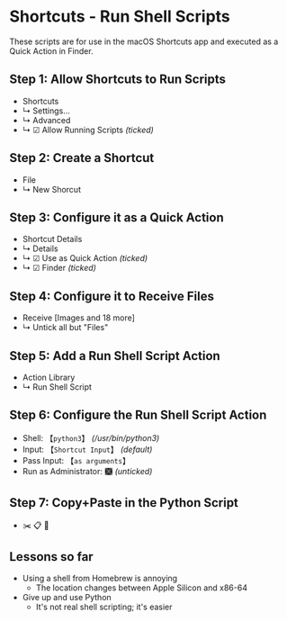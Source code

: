 # Shortcuts - Run Shell Scripts

These scripts are for use in the macOS Shortcuts app and executed as a Quick
Action in Finder.

## Step 1: Allow Shortcuts to Run Scripts

- Shortcuts
- ↳ Settings...
- ↳ Advanced
- ↳ ☑ Allow Running Scripts _(ticked)_

## Step 2: Create a Shortcut

- File
- ↳ New Shorcut

## Step 3: Configure it as a Quick Action

- Shortcut Details
- ↳ Details
- ↳ ☑ Use as Quick Action _(ticked)_
- ↳ ☑ Finder _(ticked)_

## Step 4: Configure it to Receive Files

- Receive [Images and 18 more]
- ↳ Untick all but "Files"

## Step 5: Add a Run Shell Script Action

- Action Library
- ↳ Run Shell Script

## Step 6: Configure the Run Shell Script Action

- Shell: 【`python3`】 _(/usr/bin/python3)_
- Input: 【`Shortcut Input`】 _(default)_
- Pass Input: 【`as arguments`】
- Run as Administrator: 🙩 _(unticked)_

## Step 7: Copy+Paste in the Python Script

- ✂️ 📋 🐍

## Lessons so far

- Using a shell from Homebrew is annoying
  - The location changes between Apple Silicon and x86-64
- Give up and use Python
  - It's not real shell scripting; it's easier
